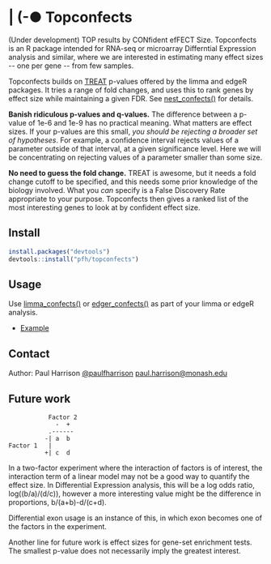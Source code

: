 # | (-● Topconfects 
(Under development) TOP results by CONfident efFECT Size. Topconfects is an R package intended for RNA-seq or microarray Differntial Expression analysis and similar, where we are interested in estimating many effect sizes -- one per gene -- from few samples.

Topconfects builds on [TREAT](http://bioinformatics.oxfordjournals.org/content/25/6/765.long) p-values offered by the limma and edgeR packages. It tries a range of fold changes, and uses this to rank genes by effect size while maintaining a given FDR. See [nest_confects()](reference/nest_confects.html) for details.

**Banish ridiculous p-values and q-values.** The difference between a p-value of 1e-6 and 1e-9 has no practical meaning. What matters are effect sizes. If your p-values are this small, *you should be rejecting a broader set of hypotheses*. For example, a confidence interval rejects values of a parameter outside of that interval, at a given significance level. Here we will be concentrating on rejecting values of a parameter smaller than some size.

**No need to guess the fold change.** TREAT is awesome, but it needs a fold change cutoff to be specified, and this needs some prior knowledge of the biology involved. What you *can* specify is a False Discovery Rate appropriate to your purpose. Topconfects then gives a ranked list of the most interesting genes to look at by confident effect size.

## Install

```r
install.packages("devtools")
devtools::install("pfh/topconfects")
```

## Usage

Use [limma_confects()](reference/limma_confects.html) or [edger_confects()](reference/edger_confects.html) as part of your limma or edgeR analysis.

* [Example](articles/fold_change.html)

## Contact

Author: Paul Harrison [@paulfharrison](https://twitter.com/paulfharrison) paul.harrison@monash.edu

## Future work

```
           Factor 2
             -  +
           .------  
          -| a  b
Factor 1   |
          +| c  d
```

In a two-factor experiment where the interaction of factors is of interest, the interaction term of a linear model may not be a good way to quantify the effect size. In Differential Expression analysis, this will be a log odds ratio, log((b/a)/(d/c)), however a more interesting value might be the difference in proportions, b/(a+b)-d/(c+d).

Differential exon usage is an instance of this, in which exon becomes one of the factors in the experiment.

Another line for future work is effect sizes for gene-set enrichment tests. The smallest p-value does not necessarily imply the greatest interest.

